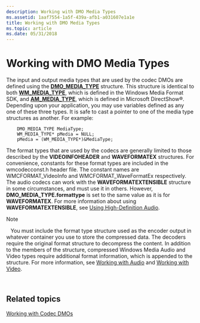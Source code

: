 ```yaml
---
description: Working with DMO Media Types
ms.assetid: 1aaf7554-1a5f-439a-afb1-a031607e1a1e
title: Working with DMO Media Types
ms.topic: article
ms.date: 05/31/2018
---
```


# Working with DMO Media Types

The input and output media types that are used by the codec DMOs are defined using the [**DMO\_MEDIA\_TYPE**](/previous-versions/windows/desktop/api/mediaobj/ns-mediaobj-dmo_media_type) structure. This structure is identical to both [**WM\_MEDIA\_TYPE**](/previous-versions/windows/desktop/api/wmsdkidl/ns-wmsdkidl-wm_media_type), which is defined in the Windows Media Format SDK, and [**AM\_MEDIA\_TYPE**](/windows/win32/api/strmif/ns-strmif-am_media_type), which is defined in Microsoft DirectShow®. Depending upon your application, you may use variables defined as any one of these three types. It is safe to cast a pointer to one of the media type structures as another. For example:


```
    DMO_MEDIA_TYPE MediaType;
    WM_MEDIA_TYPE* pMedia = NULL;
    pMedia = (WM_MEDIA_TYPE*)&MediaType;
```



The format types that are used by the codecs are generally limited to those described by the **VIDEOINFOHEADER** and **WAVEFORMATEX** structures. For convenience, constants for these format types are included in the wmcodecconst.h header file. The constant names are WMCFORMAT\_VideoInfo and WMCFORMAT\_WaveFormatEx respectively. The audio codecs can work with the **WAVEFORMATEXTENSIBLE** structure in some circumstances, and must use it in others. However, **DMO\_MEDIA\_TYPE.formattype** is set to the same value as it is for **WAVEFORMATEX**. For more information about using **WAVEFORMATEXTENSIBLE**, see [Using High-Definition Audio](usinghighdefinitionaudio.md).

> [!Note]  
>    You must include the format type structure used as the encoder output in whatever container you use to store the compressed data. The decoders require the original format structure to decompress the content. In addition to the members of the structure, compressed Windows Media Audio and Video types require additional format information, which is appended to the structure. For more information, see [Working with Audio](workingwithaudio.md) and [Working with Video](workingwithvideo.md).

 

## Related topics

<dl> <dt>

[Working with Codec DMOs](workingwithcodecdmos.md)
</dt> </dl>

 

 
